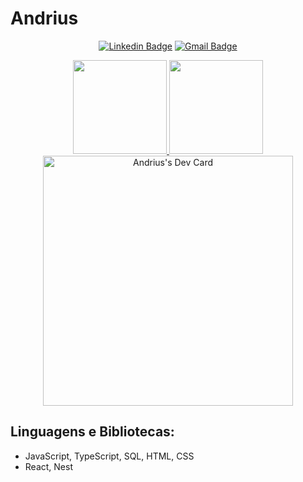 # Andrius

<div align="center">
  
[![Linkedin Badge](https://img.shields.io/badge/-LinkedIn-blue?style=flat-square&logo=Linkedin&logoColor=white&link=https://www.linkedin.com/in/andrius-lazarino-82768b155/)](https://www.linkedin.com/in/andrius-lazarino-82768b155/)
[![Gmail Badge](https://img.shields.io/badge/-Gmail-c14438?style=flat-square&logo=Gmail&logoColor=white&link=mailto:andrius.rochalazarino@gmail.com)](mailto:andrius.rochalazarino@gmail.com)

</div>

<div align="center">
   <a href="https://github.com/andriusrl">
    <img height="150em" src="https://github-readme-stats-sigma-five.vercel.app/api?username=andriusrl&show_icons=true&theme=tokyonight&include_all_commits=true&count_private=true&border_color=ffffff00"/>
    <img height="150em" src="http://github-readme-streak-stats.herokuapp.com?user=andriusrl&theme=tokyonight&hide_border=true" />
  </a>
</div>

<div align="center">
  <a href="https://app.daily.dev/andriusrl"><img src="https://api.daily.dev/devcards/4a5803731d344f08894f1144c911b7de.png?r=xjd" width="400" alt="Andrius's Dev Card"/></a>
</div>

## Linguagens e Bibliotecas: 

- JavaScript, TypeScript, SQL, HTML, CSS
- React, Nest

